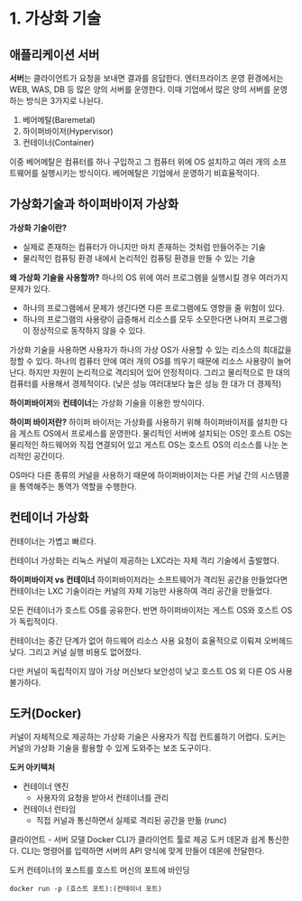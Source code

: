 # 1. 가상화 기술
## 애플리케이션 서버
**서버**는 클라이언트가 요청을 보내면 결과를 응답한다.
엔터프라이즈 운영 환경에서는 WEB, WAS, DB 등 많은 양의 서버를 운영한다. 
이때 기업에서 많은 양의 서버를 운영하는 방식은 3가지로 나뉜다.

1. 베어메탈(Baremetal)
2. 하이퍼바이저(Hypervisor)
3. 컨테이너(Container)

이중 베어메탈은 컴퓨터를 하나 구입하고 그 컴퓨터 위에 OS 설치하고 여러 개의 소프트웨어를 실행시키는 방식이다. 베어메탈은 기업에서 운영하기 비효율적이다.
## 가상화기술과 하이퍼바이저 가상화
**가상화 기술이란?** 
- 실제로 존재하는 컴퓨터가 아니지만 마치 존재하는 것처럼 만들어주는 기술
- 물리적인 컴퓨팅 환경 내에서 논리적인 컴퓨팅 환경을 만들 수 있는 기술

**왜 가상화 기술을 사용할까?**
하나의 OS 위에 여러 프로그램을 실행시킬 경우 여러가지 문제가 있다.
- 하나의 프로그램에서 문제가 생긴다면 다른 프로그램에도 영향을 줄 위험이 있다.
- 하나의 프로그램의 사용량이 급증해서 리소스를 모두 소모한다면 나머지 프로그램이 정상적으로 동작하지 않을 수 있다.

가상화 기술을 사용하면 사용자가 하나의 가상 OS가 사용할 수 있는 리소스의 최대값을 정할 수 있다.
하나의 컴퓨터 안에 여러 개의 OS를 띄우기 때문에 리소스 사용량이 늘어난다. 
하지만 자원이 논리적으로 격리되어 있어 안정적이다. 그리고 물리적으로 한 대의 컴퓨터를 사용해서 경제적이다. (낮은 성능 여러대보다 높은 성능 한 대가 더 경제적)

**하이퍼바이저**와 **컨테이너**는 가상화 기술을 이용한 방식이다.

**하이퍼 바이저란?**
하이퍼 바이저는 가상화를 사용하기 위해 하이퍼바이저를 설치한 다음 게스트 OS에서 프로세스를 운영한다.
물리적인 서버에 설치되는 OS인 호스트 OS는 물리적인 하드웨어와 직접 연결되어 있고 게스트 OS는 호스트 OS의 리소스를 나눈 논리적인 공간이다.

OS마다 다른 종류의 커널을 사용하기 때문에 하이퍼바이저는 다른 커널 간의 시스템콜을 통역해주는 통역가 역할을 수행한다.

## 컨테이너 가상화
컨테이너는 가볍고 빠르다.

컨테이너 가상화는 리눅스 커널이 제공하는 LXC라는 자체 격리 기술에서 출발했다.

**하이퍼바이저 vs 컨테이너**
하이퍼바이저라는 소프트웨어가 격리된 공간을 만들었다면 컨테이너는 LXC 기술이라는 커널의 자체 기능만 사용하여 격리 공간을 만들었다.

모든 컨테이너가 호스트 OS를 공유한다. 반면 하이퍼바이저는 게스트 OS와 호스트 OS가 독립적이다.

컨테이너는 중간 단계가 없어 하드웨어 리소스 사용 요청이 효율적으로 이뤄져 오버헤드 낮다. 그리고 커널 실행 비용도 없어졌다.

다만 커널이 독립적이지 않아 가상 머신보다 보안성이 낮고 호스트 OS 외 다른 OS 사용 불가하다.

## 도커(Docker)
커널이 자체적으로 제공하는 가상화 기술은 사용자가 직접 컨트롤하기 어렵다. 도커는 커널의 가상화 기술을 활용할 수 있게 도와주는 보조 도구이다.

**도커 아키텍처**
- 컨테이너 엔진 
    - 사용자의 요청을 받아서 컨테이너를 관리
- 컨테이너 런타임 
    - 직접 커널과 통신하면서 실제로 격리된 공간을 만듦 (runc)

클라이언트 - 서버 모델
Docker CLI가 클라이언트 툴로 제공 도커 데몬과 쉽게 통신한다. CLI는 명령어를 입력하면 서버의 API 양식에 맞게 만들어 데몬에 전달한다.

도커 컨테이너의 포스트를 호스트 머신의 포트에 바인딩
```shell
docker run -p (호스트 포트):(컨테이너 포트)
```